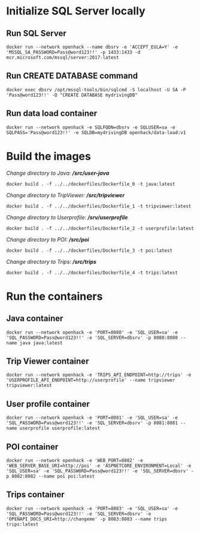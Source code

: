 # Initialize SQL Server locally
## Run SQL Server
`docker run --network openhack --name dbsrv -e 'ACCEPT_EULA=Y' -e 'MSSQL_SA_PASSWORD=Pass@word123!!' -p 1433:1433 -d mcr.microsoft.com/mssql/server:2017-latest`

## Run CREATE DATABASE command
`docker exec dbsrv /opt/mssql-tools/bin/sqlcmd -S localhost -U SA -P 'Pass@word123!!' -Q "CREATE DATABASE mydrivingDB"`

## Run data load container
`docker run --network openhack -e SQLFQDN=dbsrv -e SQLUSER=sa -e SQLPASS='Pass@word123!!' -e SQLDB=mydrivingDB openhack/data-load:v1`

# Build the images
*Change directory to Java: **/src/user-java***

`docker build . -f ../../dockerfiles/Dockerfile_0 -t java:latest`

*Change directory to TripViewer: **/src/tripviewer***

`docker build . -f ../../dockerfiles/Dockerfile_1 -t tripviewer:latest`

*Change directory to Userprofile: **/srv/userprofile***

`docker build . -f ../../dockerfiles/Dockerfile_2 -t userprofile:latest`

*Change directory to POI: **/src/poi***

`docker build . -f ../../dockerfiles/Dockerfile_3 -t poi:latest`

*Change directory to Trips: **/src/trips***

`docker build . -f ../../dockerfiles/Dockerfile_4 -t trips:latest`

# Run the containers
## Java container
`docker run --network openhack -e 'PORT=8080' -e 'SQL_USER=sa' -e 'SQL_PASSWORD=Pass@word123!!' -e 'SQL_SERVER=dbsrv' -p 8080:8080 --name java java:latest`

## Trip Viewer container
`docker run --network openhack -e 'TRIPS_API_ENDPOINT=http://trips' -e 'USERPROFILE_API_ENDPOINT=http://userprofile' --name tripviewer tripviewer:latest`

## User profile container
`docker run --network openhack -e 'PORT=8081' -e 'SQL_USER=sa' -e 'SQL_PASSWORD=Pass@word123!!' -e 'SQL_SERVER=dbsrv' -p 8081:8081 --name userprofile userprofile:latest`

## POI container
`docker run --network openhack -e 'WEB_PORT=8082' -e 'WEB_SERVER_BASE_URI=http://poi' -e 'ASPNETCORE_ENVIRONMENT=Local' -e 'SQL_USER=sa' -e 'SQL_PASSWORD=Pass@word123!!' -e 'SQL_SERVER=dbsrv' -p 8082:8082 --name poi poi:latest`

## Trips container
`docker run --network openhack -e 'PORT=8083' -e 'SQL_USER=sa' -e 'SQL_PASSWORD=Pass@word123!!' -e 'SQL_SERVER=dbsrv' -e 'OPENAPI_DOCS_URI=http://changeme' -p 8083:8083 --name trips trips:latest`